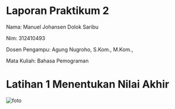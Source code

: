 # Laporan Praktikum 2
Nama: Manuel Johansen Dolok Saribu

Nim: 312410493

Dosen Pengampu:  Agung Nugroho, S.Kom., M.Kom.,

Mata Kuliah: Bahasa Pemograman

# Latihan 1 Menentukan Nilai Akhir
![foto]()
